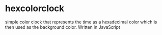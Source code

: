 # hexcolorclock
simple color clock that represents the time as a hexadecimal color which is then used as the background color. Written in JavaScript
